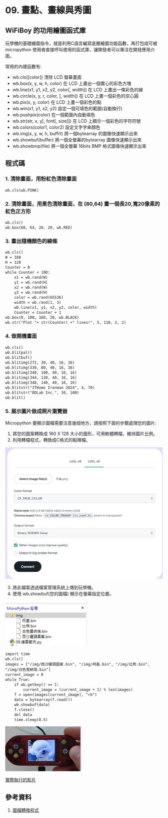# 09. 畫點、畫線與秀圖

## WiFiBoy 的功用繪圖函式庫

玩學機的基礎繪圖指令，就是利用C語言編寫底層繪圖功能函數，再打包成可被 micropython 使用者直接呼叫使用的函式庫，讓開發者可以專注在開發應用介面。

常用的內建函數有:

* wb.cls([color]) 清除 LCD 螢幕畫面
* wb.box(x, y, w, h, color) 在 LCD 上畫出一個實心的彩色方塊
* wb.line(x1, y1, x2, y2, color[, width]) 在 LCD 上畫出一條彩色的線
* wb.circle(x, y, r, color, [, width]) 在 LCD 上畫一個彩色的空心圓
* wb.pix(x, y, color) 在 LCD 上畫一個彩色的點
* wb.win(x1, y1, x2, y2) 設定一個可填色的範圍(自動換行)
* wb.pushpix(color) 在一個範圍內自動填色
* wb.str(str, x, y[, font[, size]]) 在 LCD 上顯示一個彩色的字符符號
* wb.colors(color1, color2) 設定文字字串顏色
* wb.img(x, y, w, h, buffrt) 將一個bytearray 的圖像快速顯示出來
* wb.showbuf(buffer) 將一個全螢幕的bytearray 圖像快速顯示出來
* wb.showbmp(file) 將一個全螢幕 16bits BMP 格式圖像快速顯示出來

## 程式碼

### 1. 清除畫面，用粉紅色清除畫面

```
wb.cls(wb.PINK)
```

### 2. 清除畫面，用黑色清除畫面，在 (80,64) 畫一個長20,寬20像素的紅色正方形

```
wb.cls()
wb.box(60, 64, 20, 20, wb.RED)
```

### 3. 畫出隨機顏色的線條

```
wb.cls()
W = 160
H = 128
Counter = 0
while Counter < 100:
    x1 = wb.rand(W)
    y1 = wb.rand(H)
    x2 = wb.rand(W)
    y2 = wb.rand(H)
    color = wb.rand(65536)
    width = wb.rand(1, 3)
    wb.line(x1, y1, x2, y2, color, width)
    Counter = Counter + 1
wb.box(0, 100, 160, 20, wb.BLACK)
wb.str("Plot "+ str(Counter) +" lines!", 5, 110, 2, 2)
```

### 4. 做開機畫面

```
wb.cls()
wb.blitpal() 
wb.blitbuf()
wb.blitimg(272, 30, 40, 16, 16)
wb.blitimg(336, 80, 40, 16, 16)
wb.blitimg(340, 100, 40, 16, 16)
wb.blitimg(344, 120, 40, 16, 16)
wb.blitimg(348, 140, 40, 16, 16)
wb.blitstr("ITHome Ironman 2024", 4, 70)
wb.blitstr("DDLab Inc.", 30, 100)
wb.blit()
```

### 5. 展示圖片做成照片瀏覽器

Micropython 要顯示圖檔需要注意幾個地方，請按照下面的步驟處理您的圖片:

1. 將您的圖案轉換成 160 X 128 大小的圖形，可用軟體轉檔，維持圖片比例。
2. 利用轉檔程式，轉換成C格式的點陣檔。

![](img/09/Python09_01.png)


3. 將此檔案透過檔案管理系統上傳到玩學機。
4. 使用 wb.showbuf(您的圖檔) 顯示在螢幕指定位置。

![](img/09/Python09_02.png)


```
import time
wb.cls()
images = ["/img/西沙罐頭圖案.bin", "/img/柯基.bin", "/img/比熊.bin", "/img/白色雪納瑞.bin"]
current_image = 0
while True:
    if wb.getkey() == 1:
        current_image = (current_image + 1) % len(images)
    f = open(images[current_image], "rb")
    data = bytearray(f.read())
    wb.showbuf(data)
    f.close()
    del data
    time.sleep(0.5)
```

![](img/09/Python09_03.png)


[實際執行的影片](/img/09/WiFiBoy_PythonIoT_照片瀏覽.mp4)


## 參考資料

1. [圖檔轉換程式](https://lvgl.io/tools/imageconverter)